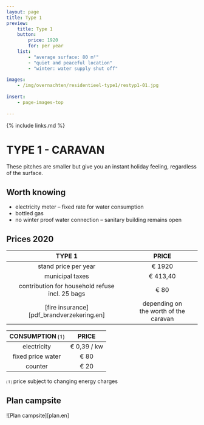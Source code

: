 ```yaml
---
layout: page
title: Type 1
preview: 
    title: Type 1
    button:
        price: 1920
        for: per year
    list:
        - "average surface: 80 m²"
        - "quiet and peaceful location"
        - "winter: water supply shut off"
               
images:
    - /img/overnachten/residentieel-type1/restyp1-01.jpg
    
insert:
    - page-images-top
    
---
```


{% include links.md %}

# TYPE 1 - CARAVAN

These pitches are smaller but give you an instant holiday feeling, regardless of the surface. 


## Worth knowing

- electricity meter – fixed rate for water consumption
- bottled gas
- no winter proof water connection – sanitary building remains open


## Prices 2020

TYPE 1                                         |PRICE                               |
:---------------------------------------------:|:----------------------------------:|
stand price per year                           | € 1920
municipal taxes                                | € 413,40 
contribution for household refuse<br>incl. 25 bags<br>         | € 80   
 [fire insurance][pdf_brandverzekering.en]   | depending on <br>the worth of the caravan

CONSUMPTION ⑴           |PRICE          |
:--------------------:|:-------------:|
electricity           | € 0,39 / kw        
fixed price water     | € 80 
counter               | € 20 

⑴ price subject to changing energy charges

## Plan campsite

![Plan campsite][plan.en]
